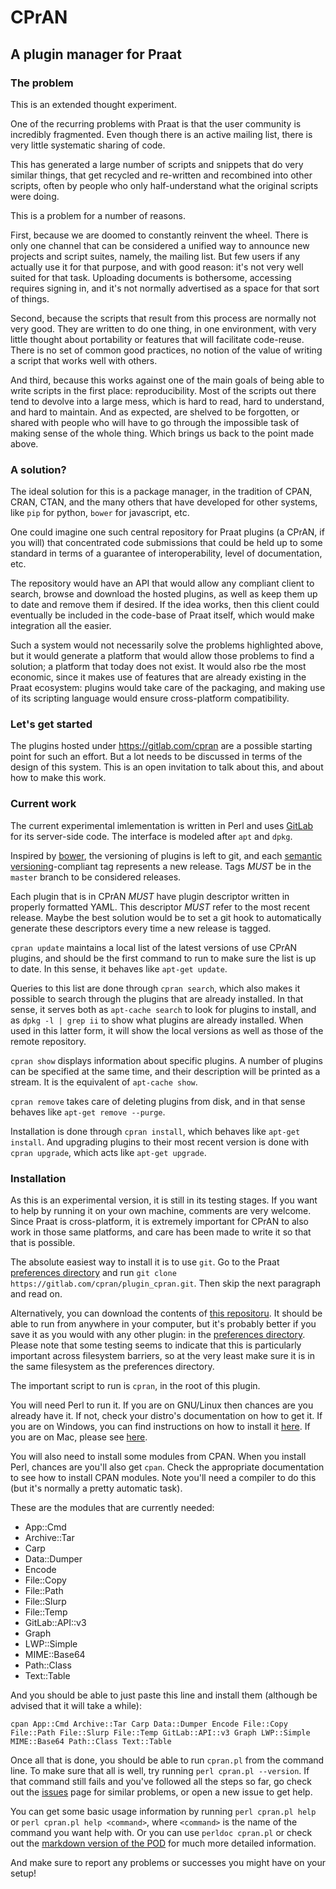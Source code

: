 CPrAN
=====

A plugin manager for Praat
--------------------------

### The problem

This is an extended thought experiment.

One of the recurring problems with Praat is that the user community is
incredibly fragmented. Even though there is an active mailing list, there is
very little systematic sharing of code.

This has generated a large number of scripts and snippets that do very similar
things, that get recycled and re-written and recombined into other scripts,
often by people who only half-understand what the original scripts were doing.

This is a problem for a number of reasons.

First, because we are doomed to constantly reinvent the wheel. There is only one
channel that can be considered a unified way to announce new projects and script
suites, namely, the mailing list. But few users if any actually use it for that
purpose, and with good reason: it's not very well suited for that task.
Uploading documents is bothersome, accessing requires signing in, and it's not
normally advertised as a space for that sort of things.

Second, because the scripts that result from this process are normally not very
good. They are written to do one thing, in one environment, with very little
thought about portability or features that will facilitate code-reuse. There is
no set of common good practices, no notion of the value of writing a script that
works well with others.

And third, because this works against one of the main goals of being able to
write scripts in the first place: reproducibility. Most of the scripts out there
tend to devolve into a large mess, which is hard to read, hard to understand,
and hard to maintain. And as expected, are shelved to be forgotten, or shared
with people who will have to go through the impossible task of making sense of
the whole thing. Which brings us back to the point made above.

### A solution?

The ideal solution for this is a package manager, in the tradition of CPAN,
CRAN, CTAN, and the many others that have developed for other systems, like
`pip` for python, `bower` for javascript, etc.

One could imagine one such central repository for Praat plugins (a CPrAN, if you
will) that concentrated code submissions that could be held up to some standard
in terms of a guarantee of interoperability, level of documentation, etc.

The repository would have an API that would allow any compliant client to
search, browse and download the hosted plugins, as well as keep them up to date
and remove them if desired. If the idea works, then this client could eventually
be included in the code-base of Praat itself, which would make integration all
the easier.

Such a system would not necessarily solve the problems highlighted above, but it
would generate a platform that would allow those problems to find a solution; a
platform that today does not exist. It would also rbe the most economic, since
it makes use of features that are already existing in the Praat ecosystem:
plugins  would take care of the packaging, and making use of its scripting
language would ensure cross-platform compatibility.

### Let's get started

The plugins hosted under <https://gitlab.com/cpran> are a possible starting
point for such an effort. But a lot needs to be discussed in terms of the design
of this system. This is an open invitation to talk about this, and about how to
make this work.

### Current work

The current experimental imlementation is written in Perl and uses
[GitLab][] for its server-side code. The interface is modeled after `apt`
and `dpkg`.

Inspired by [bower][], the versioning of plugins is left to git, and each
[semantic versioning][semver]-compliant tag represents a new release.
Tags _MUST_ be in the `master` branch to be considered releases.

Each plugin that is in CPrAN _MUST_ have plugin descriptor written in
properly formatted YAML. This descriptor _MUST_ refer to the most recent
release. Maybe the best solution would be to set a git hook to
automatically generate these descriptors every time a new release is
tagged.

`cpran update` maintains a local list of the latest versions of use CPrAN
plugins, and should be the first command to run to make sure the list is up to
date. In this sense, it behaves like `apt-get update`.

Queries to this list are done through `cpran search`, which also makes it
possible to search through the plugins that are already installed. In that
sense, it serves both as `apt-cache search` to look for plugins to install, and
as `dpkg -l | grep ii` to show what plugins are already installed. When used in
this latter form, it will show the local versions as well as those of the remote
repository.

`cpran show` displays information about specific plugins. A number of plugins
can be specified at the same time, and their description will be printed as a
stream. It is the equivalent of `apt-cache show`.

`cpran remove` takes care of deleting plugins from disk, and in that sense
behaves like  `apt-get remove --purge`.

Installation is done through `cpran install`, which behaves like
`apt-get install`. And upgrading plugins to their most recent version is done
with `cpran upgrade`, which acts like `apt-get upgrade`.

### Installation

As this is an experimental version, it is still in its testing stages. If you
want to help by running it on your own machine, comments are very welcome. Since
Praat is cross-platform, it is extremely important for CPrAN to also work in
those same platforms, and care has been made to write it so that that is
possible.

The absolute easiest way to install it is to use `git`. Go to the Praat
[preferences directory][] and run
`git clone https://gitlab.com/cpran/plugin_cpran.git`. Then skip the next
paragraph and read on.

Alternatively, you can download the contents of [this repositoru][zip]. It
should be able to run from anywhere in your computer, but it's probably better
if you save it as you would with any other plugin: in the [preferences
directory][]. Please note that some testing seems to indicate that this is
particularly important across filesystem barriers, so at the very least make
sure it is in the same filesystem as the preferences directory.

The important script to run is `cpran`, in the root of this plugin.

You will need Perl to run it. If you are on GNU/Linux then chances are you
already have it. If not, check your distro's documentation on how to get it. If
you are on Windows, you can find instructions on how to install it
[here][winperl]. If you are on Mac, please see [here][macperl].

You will also need to install some modules from CPAN. When you install Perl,
chances are you'll also get `cpan`. Check the appropriate documentation to see
how to install CPAN modules. Note you'll need a compiler to do this (but it's
normally a pretty automatic task).

These are the modules that are currently needed:

* App::Cmd
* Archive::Tar
* Carp
* Data::Dumper
* Encode
* File::Copy
* File::Path
* File::Slurp
* File::Temp
* GitLab::API::v3
* Graph
* LWP::Simple
* MIME::Base64
* Path::Class
* Text::Table

And you should be able to just paste this line and install them (although be
advised that it will take a while):

    cpan App::Cmd Archive::Tar Carp Data::Dumper Encode File::Copy File::Path File::Slurp File::Temp GitLab::API::v3 Graph LWP::Simple MIME::Base64 Path::Class Text::Table

Once all that is done, you should be able to run `cpran.pl` from the command
line. To make sure that all is well, try running `perl cpran.pl --version`.
If that command still fails and you've followed all the steps so far, go check
out the [issues][] page for similar problems, or open a new issue to get help. 

You can get some basic usage information by running `perl cpran.pl help` or
`perl cpran.pl help <command>`, where `<command>` is the name of the command
you want help with. Or you can use `perldoc cpran.pl` or check out the [markdown
version of the POD][mainpod] for much more detailed information.

And make sure to report any problems or successes you might have on your setup!

[gitlab]: https://gitlab.com
[bower]: https://github.com/bower/bower
[zip]: https://gitlab.com/cpran/plugin_cpran/repository/archive.zip?ref=master
[semver]: http://semver.org
[preferences directory]: http://www.fon.hum.uva.nl/praat/manual/preferences_directory.html
[winperl]: http://learn.perl.org/installing/windows.html
[macperl]: http://learn.perl.org/installing/osx.html
[issues]: https://gitlab.com/cpran/plugin_cpran/issues
[mainpod]: https://gitlab.com/cpran/plugin_cpran/blob/perl/main.md
